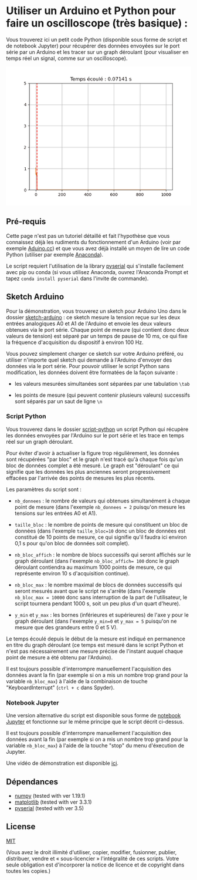 # Utiliser un Arduino et Python pour faire un oscilloscope (très basique) :

Vous trouverez ici un petit code Python (disponible sous forme de script et de notebook Jupyter) pour récupérer des données envoyées sur le port série par un Arduino et les tracer sur un graph déroulant (pour visualiser en temps réel un signal, comme sur un oscilloscope).

![Démonstration de principe](./images/demo_script.gif)

## Pré-requis

Cette page n'est pas un tutoriel détaillé et fait l'hypothèse que vous connaissez déjà les rudiments du fonctionnement d'un Arduino (voir par exemple [Aduino.cc](https://www.arduino.cc/en/Guide)) et que vous avez déjà installé un moyen de lire un code Python (utiliser par exemple [Anaconda](https://www.anaconda.com/products/individual)).

Le script requiert l'utilisation de la library [pyserial](https://github.com/pyserial/pyserial) qui s'installe facilement avec pip ou conda (si vous utilisez Anaconda, ouvrez l'Anaconda Prompt et tapez ``conda install pyserial`` dans l'invite de commande).

## Sketch Arduino

Pour la démonstration, vous trouverez un sketch pour Arduino Uno dans le dossier [sketch-arduino](./sketch-arduino) : ce sketch mesure la tension reçue sur les deux entrées analogiques A0 et A1 de l'Arduino et envoie les deux valeurs obtenues via le port série. Chaque point de mesure (qui contient donc deux valeurs de tension) est séparé par un temps de pause de 10 ms, ce qui fixe la fréquence d'acquisition du dispositif à environ 100 Hz.

Vous pouvez simplement charger ce sketch sur votre Arduino préféré, ou utiliser n'importe quel sketch qui demande à l'Arduino d'envoyer des données via le port série. Pour pouvoir utiliser le script Python sans modification, les données doivent être formatées de la façon suivante : 

- les valeurs mesurées simultanées sont séparées par une tabulation ``\tab`` 

- les points de mesure (qui peuvent contenir plusieurs valeurs) successifs sont séparés par un saut de ligne ``\n``

### Script Python

Vous trouverez dans le dossier [script-python](./script-python) un script Python qui récupère les données envoyées par l'Arduino sur le port série et les trace en temps réel sur un graph déroulant.

Pour éviter d'avoir à actualiser la figure trop régulièrement, les données sont récupérées "par bloc" et le graph n'est tracé qu'à chaque fois qu'un bloc de données complet a été mesuré. Le graph est "déroulant" ce qui signifie que les données les plus anciennes seront progressivement effacées par l'arrivée des points de mesures les plus récents.

Les paramètres du script sont :

- ``nb_donnees`` : le nombre de valeurs qui obtenues simultanément à chaque point de mesure (dans l'exemple  ``nb_donnees = 2`` puisqu'on mesure les tensions sur les entrées A0 et A1).

- ``taille_bloc`` : le nombre de points de mesure qui constituent un bloc de données (dans l'exemple ``taille_bloc=10`` donc un bloc de données est constitué de 10 points de mesure, ce qui signifie qu'il faudra ici environ 0,1 s pour qu'on bloc de données soit complet).

- ``nb_bloc_affich`` : le nombre de blocs successifs qui seront affichés sur le graph déroulant (dans l'exemple ``nb_bloc_affich= 100`` donc le graph déroulant contiendra au maximum 1000 points de mesure, ce qui représente environ 10 s d'acquisition continue).

- ``nb_bloc_max`` : le nombre maximal de blocs de données successifs qui seront mesurés avant que le script ne s'arrête (dans l'exemple `nb_bloc_max = 10000` donc sans interruption de la part de l'utilisateur, le script tournera pendant 1000 s, soit un peu plus d'un quart d'heure).

- ``y_min`` et ``y_max`` : les bornes (inférieures et supérieures) de l'axe y pour le graph déroulant (dans l'exemple ``y_min=0`` et ``y_max = 5`` puisqu'on ne mesure que des grandeurs entre 0 et 5 V). 

Le temps écoulé depuis le début de la mesure est indiqué en permanence en titre du graph déroulant (ce temps est mesuré dans le script Python et n'est pas nécessairement une mesure précise de l'instant auquel chaque point de mesure a été obtenu par l'Arduino).

Il est toujours possible d'interrompre manuellement l'acquisition des données avant la fin (par exemple si on a mis un nombre trop grand pour la variable ``nb_bloc_max``) à l'aide de la combinaison de touche "KeyboardInterrupt" (``ctrl + c`` dans Spyder).

### Notebook Jupyter

Une version alternative du script est disponible sous forme de [notebook Jupyter](./notebook-python/oscilloscope_arduino_python.ipynb) et fonctionne sur le même principe que le script décrit ci-dessus.

Il est toujours possible d'interrompre manuellement l'acquisition des données avant la fin (par exemple si on a mis un nombre trop grand pour la variable `nb_bloc_max`) à l'aide de la touche "stop" du menu d'éxecution de Jupyter.

Une vidéo de démonstration est disponible [ici](./images/demo_notebook.mp4).

## Dépendances

- [numpy](https://numpy.org/) (tested with ver 1.19.1)
- [matplotlib](https://matplotlib.org/index.html) (tested with ver 3.3.1)
- [pyserial](https://shapely.readthedocs.io/en/latest/manual.html) (tested with ver 3.5)

## License

[MIT](https://choosealicense.com/licenses/mit/) 

(Vous avez le droit illimité d'utiliser, copier, modifier, fusionner, publier, distribuer, vendre et « sous-licencier » l'intégralité de ces scripts. Votre seule obligation est d'incorporer la notice de licence et de copyright dans toutes les copies.)
